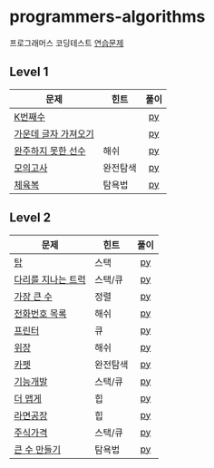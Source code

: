 # programmers-algorithms

프로그래머스 코딩테스트 [연습문제](https://programmers.co.kr/learn/challenges)

## Level 1
| 문제 | 힌트 | 풀이 |  
| ------------- | ------------- |:-------------:|
| [K번째수](https://programmers.co.kr/learn/courses/30/lessons/42748) |  | [py](LV1/K번째수.py) |
| [가운데 글자 가져오기](https://programmers.co.kr/learn/courses/30/lessons/12903) |  | [py](LV1/가운데_글자_가져오기.py) |
| [완주하지 못한 선수](https://programmers.co.kr/learn/courses/30/lessons/42576?language=python3) | 해쉬 | [py](LV1/완주하지_못한_선수.py) |
| [모의고사](https://programmers.co.kr/learn/courses/30/lessons/12903) | 완전탐색 | [py](LV1/모의고사.py) |
| [체육복](https://programmers.co.kr/learn/courses/30/lessons/42862) | 탐욕법 | [py](LV1/체육복.py) |



## Level 2
| 문제 | 힌트 | 풀이 |  
| ------------- | ------------- |:-------------:|
| [탑](https://programmers.co.kr/learn/courses/30/lessons/42588) | 스택 | [py](LV2/탑.py) |
| [다리를 지나는 트럭](https://programmers.co.kr/learn/courses/30/lessons/42583) | 스택/큐 | [py](LV2/다리를_지나는_트럭.py ) |
| [가장 큰 수](https://programmers.co.kr/learn/courses/30/lessons/42746) | 정렬 | [py](LV2/가장_큰_수.py ) |
| [전화번호 목록](https://programmers.co.kr/learn/courses/30/lessons/42577) | 해쉬 | [py](LV2/전화번호_목록.py ) |
| [프린터](https://programmers.co.kr/learn/courses/30/lessons/42587) | 큐 | [py](LV2/프린터.py ) |
| [위장](https://programmers.co.kr/learn/courses/30/lessons/42578) | 해쉬 | [py](LV2/위장.py ) |
| [카펫](https://programmers.co.kr/learn/courses/30/lessons/42842) | 완전탐색 | [py](LV2/위장.py ) |
| [기능개발](https://programmers.co.kr/learn/courses/30/lessons/42586) | 스택/큐 | [py](LV2/위장.py ) |
| [더 맵게](https://programmers.co.kr/learn/courses/30/lessons/42626) | 힙 | [py](LV2/더_맵게.py ) |
| [라면공장](https://programmers.co.kr/learn/courses/30/lessons/42629) | 힙 | [py](LV2/라면공장.py ) |
| [주식가격](https://programmers.co.kr/learn/courses/30/lessons/42584) | 스택/큐 | [py](LV2/주식가격.py ) |
| [큰 수 만들기](https://programmers.co.kr/learn/courses/30/lessons/42883) | 탐욕법 | [py](LV2/큰_수_만들기.py) |
